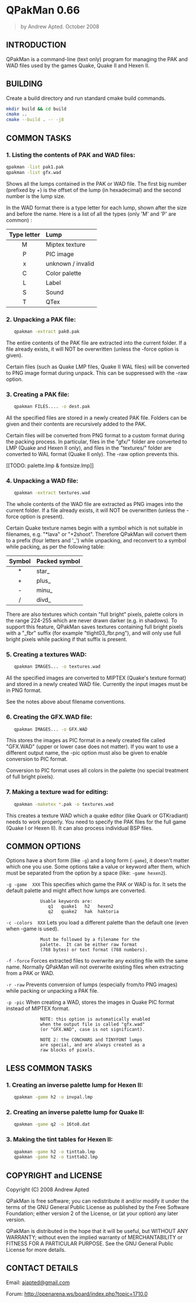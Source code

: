 # QPakMan 0.66
> by Andrew Apted.  October 2008

## INTRODUCTION

QPakMan is a command-line (text only) program for managing the
PAK and WAD files used by the games Quake, Quake II and Hexen II.

## BUILDING

Create a build directory and run standard cmake build commands.

```bash
mkdir build && cd build
cmake ..
cmake --build . -- -j8
```

## COMMON TASKS

### 1. Listing the contents of PAK and WAD files:

```bash
qpakman -list pak1.pak
qpakman -list gfx.wad
```

Shows all the lumps contained in the PAK or WAD file.  The
first big number (prefixed by +) is the offset of the lump
(in hexadecimal) and the second number is the lump size.

In the WAD format there is a type letter for each lump,
shown after the size and before the name.  Here is a list
of all the types (only 'M' and 'P' are common) :

| Type letter | Lump |
|:-:|:---|
| M | Miptex texture |
| P | PIC image |
| x | unknown / invalid |
| C | Color palette |
| L | Label |
| S | Sound |
| T | QTex |


### 2. Unpacking a PAK file:

```bash
   qpakman -extract pak0.pak
```

The entire contents of the PAK file are extracted into the
current folder.  If a file already exists, it will NOT be
overwritten (unless the -force option is given).

Certain files (such as Quake LMP files, Quake II WAL files)
will be converted to PNG image format during unpack.  This
can be suppressed with the -raw option.


### 3. Creating a PAK file:

```bash
   qpakman FILES.... -o dest.pak
```

All the specified files are stored in a newly created PAK file.
Folders can be given and their contents are recursively added
to the PAK.

Certain files will be converted from PNG format to a custom
format during the packing process.  In particular, files in
the "gfx/" folder are converted to LMP (Quake and Hexen II
only), and files in the "textures/" folder are converted to
WAL format (Quake II only).  The -raw option prevents this.

[[TODO: palette.lmp & fontsize.lmp]]


### 4. Unpacking a WAD file:

```bash
   qpakman -extract textures.wad
```

The whole contents of the WAD file are extracted as PNG images
into the current folder.  If a file already exists, it will NOT
be overwritten (unless the -force option is present).

Certain Quake texture names begin with a symbol which is not
suitable in filenames, e.g. "*lava" or "+2shoot".  Therefore
QPakMan will convert them to a prefix (four letters and '_')
while unpacking, and reconvert to a symbol while packing, as
per the following table:

| Symbol | Packed symbol |
|:-:|:--|
| * | star_ |
| + | plus_ |
| - | minu_ |
| / | divd_ |

There are also textures which contain "full bright" pixels,
palette colors in the range 224-255 which are never drawn
darker (e.g. in shadows).  To support this feature, QPakMan
saves textures containing full bright pixels with a "_fbr"
suffix (for example "tlight03_fbr.png"), and will only use
full bright pixels while packing if that suffix is present.


### 5. Creating a textures WAD:

```bash
   qpakman IMAGES... -o textures.wad
```

All the specified images are converted to MIPTEX (Quake's
texture format) and stored in a newly created WAD file.
Currently the input images must be in PNG format.

See the notes above about filename conventions.


### 6. Creating the GFX.WAD file:

```bash
   qpakman IMAGES... -o GFX.WAD
```

This stores the images as PIC format in a newly created
file called "GFX.WAD" (upper or lower case does not matter).
If you want to use a different output name, the -pic option
must also be given to enable conversion to PIC format.

Conversion to PIC format uses all colors in the palette
(no special treatment of full bright pixels).


### 7. Making a texture wad for editing:

```bash
   qpakman -maketex *.pak -o textures.wad
```

This creates a texture WAD which a quake editor (like Quark
or GTKradiant) needs to work properly.  You need to specify
the PAK files for the full game (Quake I or Hexen II).  It
can also process individual BSP files.


## COMMON OPTIONS

Options have a short form (like `-g`) and a long form (`-game`),
it doesn't matter which one you use.  Some options take a
value or keyword after them, which must be separated from the
option by a space (like: `-game hexen2`).

`-g -game  XXX`    This specifies which game the PAK or WAD
                 is for.  It sets the default palette and
                 might affect how lumps are converted.

                 Usable keywords are:
                    q1   quake1   h2   hexen2
                    q2   quake2   hak  haktoria

`-c -colors  XXX`  Lets you load a different palette than
                 the default one (even when -game is used).

                 Must be followed by a filename for the
                 palette.  It can be either raw format
                 (768 bytes) or text format (768 numbers).

`-f -force`        Forces extracted files to overwrite any
                 existing file with the same name.  Normally
                 QPakMan will not overwrite existing files
                 when extracting from a PAK or WAD.

`-r -raw`          Prevents conversion of lumps (especially
                 from/to PNG images) while packing or
                 unpacking a PAK file.

`-p -pic`          When creating a WAD, stores the images in
                 Quake PIC format instead of MIPTEX format.

                 NOTE: this option is automatically enabled
                 when the output file is called "gfx.wad"
                 (or "GFX.WAD", case is not significant).

                 NOTE 2: the CONCHARS and TINYFONT lumps
                 are special, and are always created as a
                 raw blocks of pixels.


## LESS COMMON TASKS

### 1. Creating an inverse palette lump for Hexen II:

```bash
   qpakman -game h2 -o invpal.lmp
```

### 2. Creating an inverse palette lump for Quake II:

```bash
   qpakman -game q2 -o 16to8.dat
```

### 3. Making the tint tables for Hexen II:

```bash
   qpakman -game h2 -o tinttab.lmp
   qpakman -game h2 -o tinttab2.lmp
```


## COPYRIGHT and LICENSE

Copyright (C) 2008  Andrew Apted

QPakMan is free software; you can redistribute it and/or modify
it under the terms of the GNU General Public License as published
by the Free Software Foundation; either version 2 of the License,
or (at your option) any later version.

QPakMan is distributed in the hope that it will be useful, but
WITHOUT ANY WARRANTY; without even the implied warranty of
MERCHANTABILITY or FITNESS FOR A PARTICULAR PURPOSE. See the
GNU General Public License for more details.


## CONTACT DETAILS

Email: <ajapted@gmail.com>

Forum: http://openarena.ws/board/index.php?topic=1710.0

